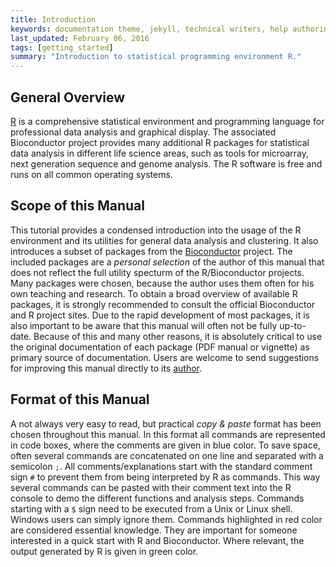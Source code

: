 ```yaml
---
title: Introduction
keywords: documentation theme, jekyll, technical writers, help authoring tools, hat replacements
last_updated: February 06, 2016
tags: [getting_started]
summary: "Introduction to statistical programming environment R."
---
```


## General Overview
[R](http://cran.at.r-project.org) is a comprehensive statistical environment
and programming language for professional data analysis and graphical display.
The associated Bioconductor project provides many additional R packages for
statistical data analysis in different life science areas, such as tools for
microarray, next generation sequence and genome analysis. The R software is
free and runs on all common operating systems. 

## Scope of this Manual
This tutorial provides a condensed introduction into the usage of the R
environment and its utilities for general data analysis and clustering. It also
introduces a subset of packages from the
[Bioconductor](http://bioconductor.org/) project. The included packages are a
*personal selection* of the author of this manual that does not reflect the
full utility specturm of the R/Bioconductor projects. Many packages were
chosen, because the author uses them often for his own teaching and research.
To obtain a broad overview of available R packages, it is strongly recommended
to consult the official Bioconductor and R project sites. Due to the rapid
development of most packages, it is also important to be aware that this manual
will often not be fully up-to-date. Because of this and many other reasons, it
is absolutely critical to use the original documentation of each package (PDF
manual or vignette) as primary source of documentation. Users are welcome to
send suggestions for improving this manual directly to its
[author](mailto:tgirke@citrus.ucr.edu).

## Format of this Manual
A not always very easy to read, but practical *copy & paste* format has been
chosen throughout this manual. In this format all commands are represented in
code boxes, where the comments are given in blue color. To save space, often
several commands are concatenated on one line and separated with a semicolon
`;`. All comments/explanations start with the standard comment sign `#` to
prevent them from being interpreted by R as commands. This way several commands
can be pasted with their comment text into the R console to demo the different
functions and analysis steps. Commands starting with a `$` sign need to be
executed from a Unix or Linux shell. Windows users can simply ignore them.
Commands highlighted in red color are considered essential knowledge. They are
important for someone interested in a quick start with R and Bioconductor.
Where relevant, the output generated by R is given in green color. 


